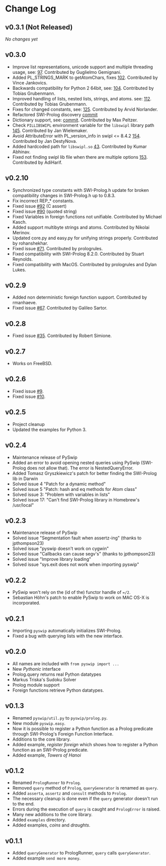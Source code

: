 # Change Log

## v0.3.1 (Not Released)

*No changes yet*

## v0.3.0

* Improve list representations, unicode support and multiple threading usage, see: [97](https://github.com/yuce/pyswip/pull/97). Contributed by Guglielmo Gemignani.
* Added PL_STRINGS_MARK to getAtomChars, fixes [102](https://github.com/yuce/pyswip/issues/102). Contributed by Vince Jankovics.
* Backwards compatibility for Python 2 64bit, see: [104](https://github.com/yuce/pyswip/pull/104). Contributed by Tobias Grubenmann.
* Improved handling of lists, nested lists, strings, and atoms. see: [112](https://github.com/yuce/pyswip/pull/112). Contributed by Tobias Grubenmann.
* Fixes for changed constants, see: [125](https://github.com/yuce/pyswip/pull/125). Contributed by Arvid Norlander.
* Refactored SWI-Prolog discovery [commit](https://github.com/yuce/pyswip/commit/d399f0d049ff17200b1b7e1cd878faf3e48502dc)
* Dictionary support, see: [commit](https://github.com/yuce/pyswip/commit/59016e0841f56177d1b18ec08fd9b67792bd0a97). Contributed by Max Peltzer.
* Check `PILLIBSWIPL` environment variable for the `libswipl` library path [145](https://github.com/yuce/pyswip/pull/145). Contributed by Jan Wielemaker.
* Avoid AttributeError with PL_version_info in swipl <= 8.4.2 [154](https://github.com/yuce/pyswip/pull/154). Contributed by Jan DestyNova.
* Added hardcoded path for `libswipl.so` [43](https://github.com/yuce/pyswip/pull/43). Contributed by Kumar Abhinav.
* Fixed not finding swipl lib file when there are multiple options [153](https://github.com/yuce/pyswip/pull/153). Contributed by AdiHarif.

## v0.2.10

* Synchronized type constants with SWI-Prolog.h
  update for broken compatibility changes in SWI-Prolog.h up to 0.8.3.
* Fix incorrect REP_* constants.
* Fixed issue [#92](https://github.com/yuce/pyswip/issues/92) (C assert)
* Fixed issue [#90](https://github.com/yuce/pyswip/issues/90) (quoted string)
* Fixed Variables in foreign functions not unifiable. Contributed by Michael Kasch.
* Added support multibyte strings and atoms. Contributed by Nikolai Merinov.
* Updated core.py and easy.py for unifying strings properly. Contributed by rohanshekhar.
* Fixed issue [#71](https://github.com/yuce/pyswip/issues/71). Contributed by prologrules.
* Fixed compatibility with SWI-Prolog 8.2.0. Contributed by Stuart Reynolds.
* Fixed compatibility with MacOS. Contributed by prologrules and Dylan Lukes.

## v0.2.9

* Added non deterministic foreign function support. Contributed by rmanhaeve.
* Fixed issue [#67](https://github.com/yuce/pyswip/pull/67). Contributed by Galileo Sartor.

## v0.2.8

* Fixed issue [#35](https://github.com/yuce/pyswip/issues/35). Contributed by Robert Simione.

## v0.2.7

* Works on FreeBSD.

## v0.2.6

* Fixed issue [#9](https://github.com/yuce/pyswip/issues/9).
* Fixed issue [#10](https://github.com/yuce/pyswip/issues/10).

## v0.2.5

* Project cleanup
* Updated the examples for Python 3.

## v0.2.4

* Maintenance release of PySwip
* Added an error to avoid opening nested queries using PySwip (SWI-Prolog does
  not allow that). The error is NestedQueryError.
* Added Tomasz Gryszkiewicz's patch for better finding the SWI-Prolog lib in
  Darwin
* Solved issue 4 "Patch for a dynamic method"
* Solved issue 5 "Patch: hash and eq methods for Atom class"
* Solved issue 3: "Problem with variables in lists"
* Solved issue 17: "Can't find SWI-Prolog library in Homebrew's /usr/local"

## v0.2.3

* Maintenance release of PySwip
* Solved issue "Segmentation fault when assertz-ing" (thanks to jpthompson23)
* Solved issue "pyswip doesn't work on cygwin"
* Solved issue "Callbacks can cause segv's" (thanks to jpthompson23)
* Solved issue "Improve library loading"
* Solved issue "sys.exit does not work when importing pyswip"

## v0.2.2

* PySwip won't rely on the (id of the) functor handle of `=/2`.
* Sebastian Höhn's patch to enable PySwip to work on MAC OS-X is incorporated.

## v0.2.1

* Importing `pyswip` automatically initializes SWI-Prolog.
* Fixed a bug with querying lists with the new interface.

## v0.2.0

* All names are included with `from pyswip import ...`
* New *Pythonic* interface
* Prolog.query returns real Python datatypes
* Markus Triska's Sudoku Solver
* Prolog module support
* Foreign functions retrieve Python datatypes.

## v0.1.3

* Renamed `pyswip/util.py` to `pyswip/prolog.py`.
* New module `pyswip.easy`.
* Now it is possible to register a Python function as a Prolog predicate
  through SWI-Prolog's Foreign Function Interface.
* Additions to the core library.
* Added example, *register foreign* which shows how to register a Python
  function as an SWI-Prolog predicate.
* Added example, *Towers of Hanoi*

## v0.1.2

* Renamed `PrologRunner` to `Prolog`.
* Removed `query` method of `Prolog`, `queryGenerator` is renamed as `query`.
* Added `asserta`, `assertz` and `consult` methods to `Prolog`.
* The necessary cleanup is done even if the `query` generator doesn't run to the end.
* Errors during the execution of `query` is caught and `PrologError` is raised.
* Many new additions to the core library.
* Added `examples` directory.
* Added examples, *coins* and *draughts*.

## v0.1.1

* Added `queryGenerator` to PrologRunner, `query` calls `queryGenerator`.
* Added example `send more money`.
